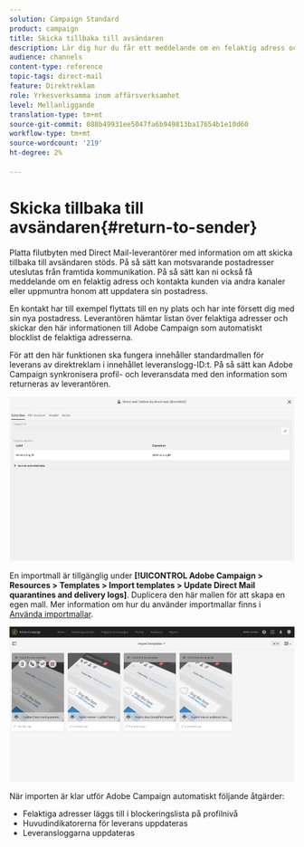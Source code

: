```yaml
---
solution: Campaign Standard
product: campaign
title: Skicka tillbaka till avsändaren
description: Lär dig hur du får ett meddelande om en felaktig adress och utelämnar den från framtida kommunikation.
audience: channels
content-type: reference
topic-tags: direct-mail
feature: Direktreklam
role: Yrkesverksamma inom affärsverksamhet
level: Mellanliggande
translation-type: tm+mt
source-git-commit: 088b49931ee5047fa6b949813ba17654b1e10d60
workflow-type: tm+mt
source-wordcount: '219'
ht-degree: 2%

---
```



# Skicka tillbaka till avsändaren{#return-to-sender}

Platta filutbyten med Direct Mail-leverantörer med information om att skicka tillbaka till avsändaren stöds. På så sätt kan motsvarande postadresser uteslutas från framtida kommunikation. På så sätt kan ni också få meddelande om en felaktig adress och kontakta kunden via andra kanaler eller uppmuntra honom att uppdatera sin postadress.

En kontakt har till exempel flyttats till en ny plats och har inte försett dig med sin nya postadress. Leverantören hämtar listan över felaktiga adresser och skickar den här informationen till Adobe Campaign som automatiskt blocklist de felaktiga adresserna.

För att den här funktionen ska fungera innehåller standardmallen för leverans av direktreklam i innehållet leveranslogg-ID:t. På så sätt kan Adobe Campaign synkronisera profil- och leveransdata med den information som returneras av leverantören.

![](assets/direct_mail_return_sender_1.png)

En importmall är tillgänglig under **[!UICONTROL Adobe Campaign > Resources > Templates > Import templates > Update Direct Mail quarantines and delivery logs]**. Duplicera den här mallen för att skapa en egen mall. Mer information om hur du använder importmallar finns i [Använda importmallar](../../automating/using/importing-data-with-import-templates.md#setting-up-import-templates).

![](assets/direct_mail_return_sender_2.png)

När importen är klar utför Adobe Campaign automatiskt följande åtgärder:

* Felaktiga adresser läggs till i blockeringslista på profilnivå
* Huvudindikatorerna för leverans uppdateras
* Leveransloggarna uppdateras
